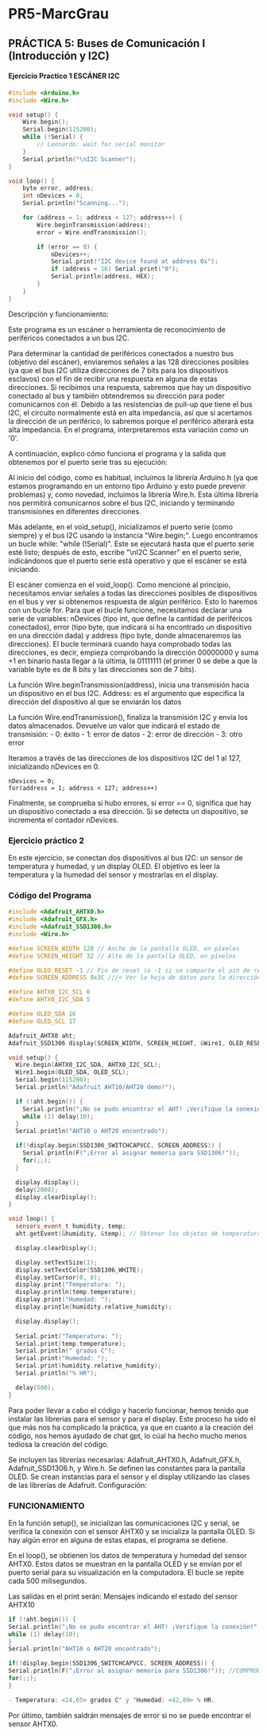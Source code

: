 # PR5-MarcGrau  

## PRÁCTICA 5: Buses de Comunicación I (Introducción y I2C)

#### Ejercicio Practico 1 ESCÁNER I2C
```cpp
#include <Arduino.h>
#include <Wire.h>

void setup() {
    Wire.begin();
    Serial.begin(115200);
    while (!Serial) {
        // Leonardo: wait for serial monitor
    }
    Serial.println("\nI2C Scanner");
}

void loop() {
    byte error, address;
    int nDevices = 0;
    Serial.println("Scanning...");

    for (address = 1; address < 127; address++) {
        Wire.beginTransmission(address);
        error = Wire.endTransmission();

        if (error == 0) {
            nDevices++;
            Serial.print("I2C device found at address 0x");
            if (address < 16) Serial.print("0");
            Serial.println(address, HEX);
        }
    }
}
```

Descripción y funcionamiento:

Este programa es un escáner o herramienta de reconocimiento de periféricos conectados a un bus I2C.

Para determinar la cantidad de periféricos conectados a nuestro bus (objetivo del escáner), enviaremos señales a las 128 direcciones posibles (ya que el bus I2C utiliza direcciones de 7 bits para los dispositivos esclavos) con el fin de recibir una respuesta en alguna de estas direcciones. Si recibimos una respuesta, sabremos que hay un dispositivo conectado al bus y también obtendremos su dirección para poder comunicarnos con él. Debido a las resistencias de pull-up que tiene el bus I2C, el circuito normalmente está en alta impedancia, así que si acertamos la dirección de un periférico, lo sabremos porque el periférico alterará esta alta impedancia. En el programa, interpretaremos esta variación como un '0'.

A continuación, explico cómo funciona el programa y la salida que obtenemos por el puerto serie tras su ejecución:

Al inicio del código, como es habitual, incluimos la librería Arduino.h (ya que estamos programando en un entorno tipo Arduino y esto puede prevenir problemas) y, como novedad, incluimos la librería Wire.h. Esta última librería nos permitirá comunicarnos sobre el bus I2C, iniciando y terminando transmisiones en diferentes direcciones.

Más adelante, en el void_setup(), inicializamos el puerto serie (como siempre) y el bus I2C usando la instancia "Wire.begin;". Luego encontramos un bucle while: "while (!Serial)". Este se ejecutará hasta que el puerto serie esté listo; después de esto, escribe "\nI2C Scanner" en el puerto serie, indicándonos que el puerto serie está operativo y que el escáner se está iniciando.

El escáner comienza en el void_loop(). Como mencioné al principio, necesitamos enviar señales a todas las direcciones posibles de dispositivos en el bus y ver si obtenemos respuesta de algún periférico. Esto lo haremos con un bucle for. Para que el bucle funcione, necesitamos declarar una serie de variables: nDevices (tipo int, que define la cantidad de periféricos conectados), error (tipo byte, que indicará si ha encontrado un dispositivo en una dirección dada) y address (tipo byte, donde almacenaremos las direcciones). El bucle terminará cuando haya comprobado todas las direcciones, es decir, empieza comprobando la dirección 00000000 y suma +1 en binario hasta llegar a la última, la 01111111 (el primer 0 se debe a que la variable byte es de 8 bits y las direcciones son de 7 bits).

La función Wire.beginTransmission(address), inicia una transmisión hacia un dispositivo en el bus I2C.
  Address: es el argumento que especifica la dirección del dispositivo al que se enviarán los datos

La función Wire.endTransmission(), finaliza la transmisión I2C y envía los datos almacenados. Devuelve un valor que indicará el estado de transmisión:
    - 0: éxito
    - 1: error de datos
    - 2: error de dirección
    - 3: otro error

Iteramos a través de las direcciones de los dispositivos I2C del 1 al 127, inicializando nDevices en 0.
```
nDevices = 0;
for(address = 1; address < 127; address++)
```
Finalmente, se comprueba si hubo errores, si error == 0, significa que hay un dispositivo conectado a esa dirección. Si se detecta un dispositivo, se incrementa el contador nDevices.

### Ejercicio práctico 2

En este ejercicio, se conectan dos dispositivos al bus I2C: un sensor de temperatura y humedad, y un display OLED. El objetivo es leer la temperatura y la humedad del sensor y mostrarlas en el display.

### Código del Programa
```cpp
#include <Adafruit_AHTX0.h>
#include <Adafruit_GFX.h>
#include <Adafruit_SSD1306.h>
#include <Wire.h>

#define SCREEN_WIDTH 128 // Ancho de la pantalla OLED, en píxeles
#define SCREEN_HEIGHT 32 // Alto de la pantalla OLED, en píxeles

#define OLED_RESET -1 // Pin de reset (o -1 si se comparte el pin de reset del Arduino)
#define SCREEN_ADDRESS 0x3C ///< Ver la hoja de datos para la dirección; 0x3D para 128x64, 0x3C para 128x32

#define AHTX0_I2C_SCL 6
#define AHTX0_I2C_SDA 5

#define OLED_SDA 16
#define OLED_SCL 17

Adafruit_AHTX0 aht;
Adafruit_SSD1306 display(SCREEN_WIDTH, SCREEN_HEIGHT, &Wire1, OLED_RESET);

void setup() {
  Wire.begin(AHTX0_I2C_SDA, AHTX0_I2C_SCL);
  Wire1.begin(OLED_SDA, OLED_SCL);
  Serial.begin(115200);
  Serial.println("Adafruit AHT10/AHT20 demo!");

  if (!aht.begin()) {
    Serial.println("¡No se pudo encontrar el AHT! ¡Verifique la conexión!");
    while (1) delay(10);
  }
  Serial.println("AHT10 o AHT20 encontrado");

  if(!display.begin(SSD1306_SWITCHCAPVCC, SCREEN_ADDRESS)) {
    Serial.println(F("¡Error al asignar memoria para SSD1306!"));
    for(;;);
  }

  display.display();
  delay(2000);
  display.clearDisplay();
}

void loop() {
  sensors_event_t humidity, temp;
  aht.getEvent(&humidity, &temp); // Obtener los objetos de temperatura y humedad con datos actualizados

  display.clearDisplay();

  display.setTextSize(1);
  display.setTextColor(SSD1306_WHITE);
  display.setCursor(0, 0);
  display.print("Temperatura: ");
  display.println(temp.temperature);
  display.print("Humedad: ");
  display.println(humidity.relative_humidity);

  display.display();
  
  Serial.print("Temperatura: ");
  Serial.print(temp.temperature);
  Serial.println(" grados C");
  Serial.print("Humedad: ");
  Serial.print(humidity.relative_humidity);
  Serial.println("% HR");

  delay(500);
}
```

Para poder llevar a cabo el código y hacerlo funcionar, hemos tenido que instalar las librerias para el sensor y para el display. Este proceso ha sido el que más nos ha complicado la práctica, ya que en cuanto a la creación del código, nos hemos ayudado de chat gpt, lo cúal ha hecho mucho menos tediosa la creación del código.

Se incluyen las librerías necesarias: Adafruit_AHTX0.h, Adafruit_GFX.h, Adafruit_SSD1306.h, y Wire.h. Se definen las constantes para la pantalla OLED. Se crean instancias para el sensor y el display utilizando las clases de las librerías de Adafruit. Configuración:

### FUNCIONAMIENTO

En la función setup(), se inicializan las comunicaciones I2C y serial, se verifica la conexión con el sensor AHTX0 y se inicializa la pantalla OLED. Si hay algún error en alguna de estas etapas, el programa se detiene.

En el loop(), se obtienen los datos de temperatura y humedad del sensor AHTX0. Estos datos se muestran en la pantalla OLED y se envían por el puerto serial para su visualización en la computadora. El bucle se repite cada 500 milisegundos.

Las salidas en el print serán:
    Mensajes indicando el estado del sensor AHTX10

```cpp
if (!aht.begin()) {
Serial.println("¡No se pudo encontrar el AHT! ¡Verifique la conexión!"); //COMPROBAR SI EL **SENSOR** ESTA DISPONIBLE
while (1) delay(10);
}
Serial.println("AHT10 o AHT20 encontrado");

if(!display.begin(SSD1306_SWITCHCAPVCC, SCREEN_ADDRESS)) {
Serial.println(F("¡Error al asignar memoria para SSD1306!")); //COMPROBAR SI EL **DISPLAY** ESTA DISPONIBLE
for(;;);
}

- Temperatura: <24,65> grados C" y "Humedad: <42,89> % HR.
```

Por último, también saldrán mensajes de error si no se puede encontrar el sensor AHTX0.
